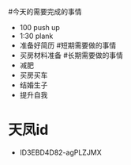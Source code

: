 #今天的需要完成的事情
- 100  push up
- 1:30 plank
- 准备好简历
#短期需要做的事情
- 买房材料准备
#长期需要做的事情
- 减肥
- 买房买车
- 结婚生子
- 提升自我
# 天凤id
- ID3EBD4D82-agPLZJMX

